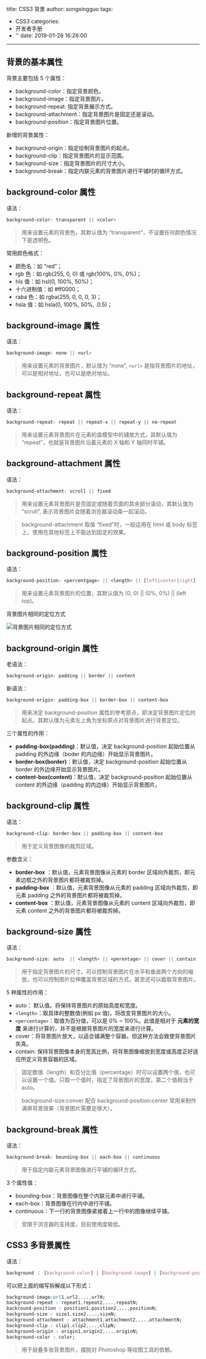 title: CSS3 背景
author: songxingguo
tags:
  - CSS3
categories:
  - 开发者手册
  - ''
date: 2019-01-28 16:26:00
---
## 背景的基本属性

背景主要包括 5 个属性：

- background-color：指定背景颜色。
- background-image：指定背景图片。
- background-repeat: 指定背景展示方式。
- background-attachment：指定背景图片是固定还是滚动。
- background-position：指定背景图片位置。

新增的背景属性：

- background-origin：指定绘制背景图片的起点。
- background-clip：指定背景图片的显示范围。
- background-size：指定背景图片的尺寸大小。
- background-break：指定内联元素的背景图片进行平铺时的循环方式。

<!-- more -->

## background-color 属性

语法：

```css
background-color: transparent || <color>
```
> 用来设置元素的背景色，其默认值为 “transparent”，不设置任何颜色情况下是透明色。

常用颜色格式：

- 颜色名：如 “red”；
- rgb 色：如 rgb(255, 0, 0) 或 rgb(100%, 0%, 0%)；
- hls 值：如 hsl(0, 100%, 50%)；
- 十六进制值：如 #ff0000；
- raba 色：如 rgba(255, 0, 0, 0, 3)；
- hsla 值：如 hsla(0, 100%, 50%, .0.5)；

## background-image 属性

语法：

```css
background-image: none || <url>
```
> 用来设置元素的背景图片，默认值为 “none”, `<url>` 是指背景图片的地址，可以是相对地址，也可以是绝对地址。

## background-repeat 属性

语法：

```css
background-repeat: repeat || repeat-x || repeat-y || no-repeat
```
> 用来设置元素背景图片在元素的盒模型中的铺放方式，其默认值为 “repeat”，也就是背景图片沿着元素的 X 轴和 Y 轴同时平铺。

## background-attachment 属性

语法：

```css
background-attachment: scroll || fixed
```
> 用来设置元素背景图片是否固定或随着页面的其余部分滚动，其默认值为 “scroll”, 表示背景图片会随着浏览器滚动条一起滚动。

> background-attachment 取值 “fixed”时，一般运用在 html 或 body 标签上，使用在其他标签上不能达到固定的效果。

## background-position 属性

语法：

```css
background-position: <percentgage> || <length> || [left|center|right] [,top|center|bottom]
```
> 用来设置元素背景图片的位置，其默认值为 (0, 0) || (0%, 0%) || (left top)。

背景图片相同的定位方式

![背景图片相同的定位方式](https://graphbed.qiniu.songxingguo.com/CSS3-background/%E8%83%8C%E6%99%AF%E5%9B%BE%E7%89%87%E7%9B%B8%E5%90%8C%E7%9A%84%E5%AE%9A%E4%BD%8D%E6%96%B9%E5%BC%8F.png)

## background-origin 属性

老语法：

```css
background-origin: padding || border || content
```
新语法：

```css
background-origin: padding-box || border-box || content-box
```

> 用来决定 background-position 属性的参考原点，即决定背景图片定位的起点。其默认值为元素左上角为坐标原点对背景图片进行背景定位。

三个属性的作用：

- **padding-box(padding)**：默认值，决定 background-position 起始位置从 padding 的外边缘（boder 的内边缘）开始显示背景图片。
- **border-box(border)**：默认值，决定 background-position 起始位置从 border 的外边缘开始显示背景图片。
- **content-box(content)**：默认值，决定 background-position 起始位置从 content 的外边缘（padding 的内边缘）开始显示背景图片。

## background-clip 属性

语法：

```css
background-clip: border-box || padding-box || content-box
```
> 用于定义背景图像的裁剪区域。

参数含义：

- **border-box** ：默认值，元素背景图像从元素的 border 区域向外裁剪，即元素边框之外的背景图片都将被裁剪掉。
- **padding-box** ：默认值，元素背景图像从元素的 padding 区域向外裁剪，即元素  padding 之外的背景图片都将被裁剪掉。
- **content-box** ：默认值，元素背景图像从元素的 content 区域向外裁剪，即元素  content 之外的背景图片都将被裁剪掉。

## background-size 属性

语法：

```css
background-size: auto  || <length> || <perentage> || cover || contain
```
> 用于指定背景图片的尺寸，可以控制背景图片在水平和垂直两个方向的缩放，也可以控制图片拉伸覆盖背景区域的方式，甚至还可以截取背景图片。

5 种属性的作用：

- auto： 默认值。将保持背景图片的原始高度和宽度。
- `<length>`：取具体的整数值(例如 px 值)，将改变背景图片的大小。
- `<percentage>`：取值为百分值，可以是 0% ~ 100%。此值是相对于 **元素的宽度** 来进行计算的，并不是根据背景图片的宽度来进行计算。
- cover：将背景图片放大，以适合铺满整个容器。但这种方法会致使背景图片失真。
- contain: 保持背景图像本身的宽高比例，将背景图像缩放到宽度或高度正好适应所定义背景容器的区域。

> 固定数值（length）和百分比值（percentage）时可以设置两个值，也可以设置一个值。只取一个值时，指定了背景图片的宽度，第二个值相当于 auto。

> background-size:conver 配合 background-position:center 常用来制作满屏背景效果（背景图片需要足够大）。

## background-break 属性

语法：

```css
background-break: bounding-box || each-box || continuous
```
> 用于指定内联元素背景图像进行平铺的循环方式。

3 个属性值：

- bounding-box：背景图像在整个内联元素中进行平铺。
- each-box：背景图像在行内中进行平铺。
- continuous：下一行的背景图像紧接着上一行中的图像继续平铺。

> 受限于浏览器的支持度，目前使用度极低。

## CSS3 多背景属性

语法：

```css
background ： [background-color] | [background-image] | [background-position][/background-size] | [background-repeat] | [background-attachment] | [background-clip] | [background-origin],...
```
可以把上面的缩写拆解成以下形式：

```css
background-image:url1,url2,...,urlN;
background-repeat : repeat1,repeat2,...,repeatN;
backround-position : position1,position2,...,positionN;
background-size : size1,size2,...,sizeN;
background-attachment : attachment1,attachment2,...,attachmentN;
background-clip : clip1,clip2,...,clipN;
background-origin : origin1,origin2,...,originN;
background-color : color;
```
> 用于层叠多张背景图片，摆脱对 Photoshop 等绘图工具的依赖。
